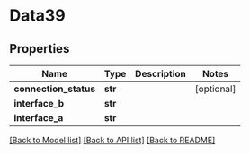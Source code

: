 # Data39

## Properties
Name | Type | Description | Notes
------------ | ------------- | ------------- | -------------
**connection_status** | **str** |  | [optional] 
**interface_b** | **str** |  | 
**interface_a** | **str** |  | 

[[Back to Model list]](../README.md#documentation-for-models) [[Back to API list]](../README.md#documentation-for-api-endpoints) [[Back to README]](../README.md)


